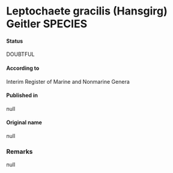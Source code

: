 Leptochaete gracilis (Hansgirg) Geitler SPECIES
=======

#### Status
DOUBTFUL

#### According to
Interim Register of Marine and Nonmarine Genera

#### Published in
null

#### Original name
null

### Remarks
null